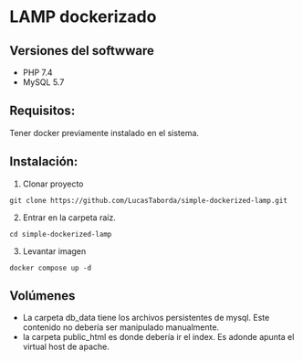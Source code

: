 # LAMP dockerizado

## Versiones del softwware
- PHP 7.4
- MySQL 5.7

## Requisitos:

Tener docker previamente instalado en el sistema.

## Instalación:

1. Clonar proyecto
```
git clone https://github.com/LucasTaborda/simple-dockerized-lamp.git
```
2. Entrar en la carpeta raíz.
```
cd simple-dockerized-lamp
```
3. Levantar imagen
```
docker compose up -d
```

## Volúmenes

- La carpeta db_data tiene los archivos persistentes de mysql. Este contenido no debería ser manipulado manualmente.
- la carpeta public_html es donde debería ir el index. Es adonde apunta el virtual host de apache.
